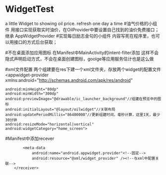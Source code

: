 # WidgetTest
a little Widget to showing oil price. refresh one day a time
#油气价格的小组件
用接口实现获取实时油价，在OilProvider中要设置自己找到的油价免费接口；
继承 AppWidgetProvider
#实现每日励志金句的小组件
内容写死在程序里，也可以用接口的方式后台获取；

#不在桌面添加应用图标
在Manifest中MainActivity的intent-filter添加
<data
                    android:host="MainActivity"
                    android:scheme="com.test.myapplication"
                    tools:ignore="AppLinkUrlError" />
                    这样不会隐式声明启动方式，不会在桌面创建图标，goolge等应用服务估计也是这么做
                    
#xml文件配置
两个组建要在res下建一个xml文件夹，存放两个widget的配置文件
<appwidget-provider xmlns:android="http://schemas.android.com/apk/res/android"

    android:minHeight="80dp"
    android:minWidth="300dp"
    android:previewImage="@drawable/ic_launcher_background"//组建在预览中的图标
    android:initialLayout="@layout/oilwidget"//关联布局
    android:updatePeriodMillis="86400000"//更新组建时间，毫秒计算，这里1天，最少30分钟
    android:resizeMode="horizontal|vertical"
    android:widgetCategory="home_screen">
</appwidget-provider>

#Manifest中添加recever

<receiver android:name=".widget.OilProvider">
            <intent-filter>
                <action android:name="android.appwidget.action.APPWIDGET_UPDATE" /><!--固定-->
                <action android:name="com.test.myapplication.click" /><!--定义自己组建上的点击事件，没有可不要-->
            </intent-filter>

            <meta-data
                android:name="android.appwidget.provider"<!--固定-->
                android:resource="@xml/widget_provider" /><!--与xml中配置关联-->
        </receiver>
        
        
